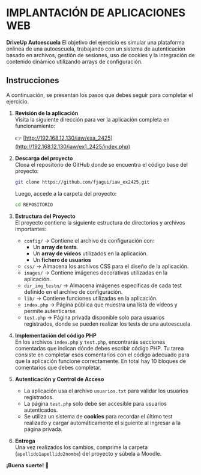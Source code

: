 # IMPLANTACIÓN DE APLICACIONES WEB
**DriveUp Autoescuela**
El objetivo del ejercicio es simular una plataforma onlinea de una autoescuela, trabajando con un sistema de autenticación basado en archivos, gestión de sesiones, uso de cookies y la integración de contenido dinámico utilizando arrays de configuración.

## Instrucciones

A continuación, se presentan los pasos que debes seguir para completar el ejercicio.

1. **Revisión de la aplicación**  
   Visita la siguiente dirección para ver la aplicación completa en funcionamiento:
   
   👉 [http://192.168.12.130/iaw/exa_2425](http://192.168.12.130/iaw/ex1_2425/index.php)

2. **Descarga del proyecto**  
   Clona el repositorio de GitHub donde se encuentra el código base del proyecto:
   
   ```bash
   git clone https://github.com/fjagui/iaw_ex2425.git
   ```
   
   Luego, accede a la carpeta del proyecto:
   
   ```bash
   cd REPOSITORIO
   ```

3. **Estructura del Proyecto**  
   El proyecto contiene la siguiente estructura de directorios y archivos importantes:
   
   - `config/` → Contiene el archivo de configuración con:
     - Un **array de tests**.
     - Un **array de vídeos** utilizados en la aplicación.
     - Un **fichero de usuarios**
   - `css/` → Almacena los archivos CSS para el diseño de la aplicación.
   - `images/` → Contiene imágenes decorativas utilizadas en la aplicación.
   - `dir_img_testn/` → Almacena imágenes específicas de cada test definido en el archivo de configuración.
   - `lib/` → Contiene funciones utilizadas en la aplicación.
   - `index.php` → Página pública que muestra una lista de vídeos y permite autenticarse.
   - `test.php` → Página privada disponible solo para usuarios registrados, donde se pueden realizar los tests de una autoescuela.

4. **Implementación del código PHP**  
   En los archivos `index.php` y `test.php`, encontrarás secciones comentadas que indican dónde debes escribir código PHP. Tu tarea consiste en completar esos comentarios con el código adecuado para que la aplicación funcione correctamente.
   En total hay 10 bloques de comentarios que debes completar.

6. **Autenticación y Control de Acceso**  
   - La aplicación usa el archivo `usuarios.txt` para validar los usuarios registrados.
   - La página `test.php` solo debe ser accesible para usuarios autenticados.
   - Se utiliza un sistema de **cookies** para recordar el último test realizado y cargar automáticamente el siguiente al ingresar a la página privada.

7. **Entrega**  
   Una vez realizados los cambios, comprime la carpeta (`apellido1apellido2nombe`) del proyecto y súbela a Moodle.

**¡Buena suerte!** 🚀

